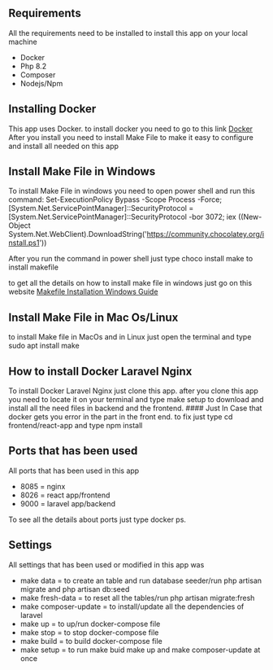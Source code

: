 
## Requirements
All the requirements need to be installed to install this app on your local machine

- Docker
- Php 8.2
- Composer
- Nodejs/Npm

## Installing Docker
This app uses Docker. to install docker you need to go to this link [Docker](https://www.docker.com/)
After you install  you need to install Make File to make it easy to configure and install all needed on this app

## Install Make File in Windows
To install Make File in windows you need to open power shell and run this command: Set-ExecutionPolicy Bypass -Scope Process -Force; [System.Net.ServicePointManager]::SecurityProtocol = [System.Net.ServicePointManager]::SecurityProtocol -bor 3072; iex ((New-Object System.Net.WebClient).DownloadString('https://community.chocolatey.org/install.ps1'))

After you run the command in power shell just type choco install make to install makefile

to get all the details on how to install make file in windows just go on this website [Makefile Installation Windows Guide ](https://earthly.dev/blog/makefiles-on-windows/)

## Install Make File in Mac Os/Linux
to install Make file in MacOs and in Linux just open the terminal and type sudo apt install make

## How to install Docker Laravel Nginx
To install Docker Laravel Nginx just clone this app. after you clone this app you need to locate it on your terminal and type make setup to download and install all the need files in backend and the frontend. #### Just In Case that docker gets you error in the part in the front end. to fix just type cd frontend/react-app and type npm install


## Ports that has been used 
All ports that has been used in this app

- 8085 = nginx
- 8026 = react app/frontend
- 9000 = laravel app/backend

To see all the details about ports just type docker ps.

## Settings
All settings that has been used or modified in this app was

- make data = to create an table and run database seeder/run php artisan migrate and php artisan db:seed
- make fresh-data = to reset all the tables/run php artisan migrate:fresh
- make composer-update = to install/update all the dependencies of laravel
- make up = to up/run docker-compose file
- make stop = to stop docker-compose file
- make build = to build docker-compose file
- make setup = to run make buid make up and make composer-update at once




